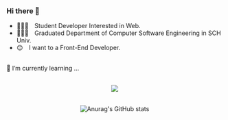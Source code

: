 ### Hi there 👋

- 👩🏻‍💻&emsp;Student Developer Interested in Web.
- 👩🏻‍🎓&emsp;Graduated Department of Computer Software Engineering in SCH Univ.
- 😊&emsp;I want to a Front-End Developer.<br><br>

🌱 I’m currently learning ... <br><br>

<div align="center">

 <a href="https://velog.io/@dahye-program" target="_blank"><img src="https://img.shields.io/badge/Velog-03C75A?style=flat-square&logo=Vimeo&logoColor=white"/></a>
<br><br>

![Anurag's GitHub stats](https://github-readme-stats.vercel.app/api?username=dahye-program&show_icons=true&theme=solarized-light)
 </div>

